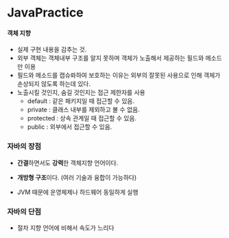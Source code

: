 # JavaPractice

#### 객체 지향

- 실제 구현 내용을 감추는 것.
- 외부 객체는 객체내부 구조를 알지 못하며 객체가 노출해서 제공하는 필드와 메소드만 이용
- 필드와 메소드를 캡슈롸하여 보호하는 이유는 외부의 잘못된 사용으로 인해 객체가 손상되지 않도록 하는데 있다.
- 노출시킬 것인지, 숨길 것인지는 접근 제한자를 사용
    - default : 같은 패키지일 때 접근할 수 있음.
    - private : 클래스 내부를 제외하고 볼 수 없음.
    - protected : 상속 관계일 때 접근할 수 있음.
    - public : 외부에서 접근할 수 있음.

### 자바의 장점
- **간결**하면서도 **강력**한 객체지향 언어이다.

- **개방형 구조**이다. (여러 기술과 융합이 가능하다)

- JVM 때문에 운영체제나 하드웨어 동일하게 실행

### 자바의 단점
- 절차 지향 언어에 비해서 속도가 느리다
